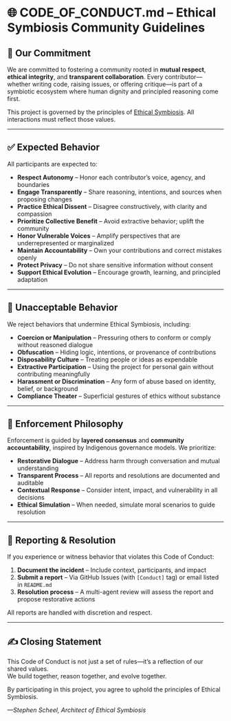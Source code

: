 # 🌐 CODE_OF_CONDUCT.md – Ethical Symbiosis Community Guidelines

## 🤝 Our Commitment

We are committed to fostering a community rooted in **mutual respect**, **ethical integrity**, and **transparent collaboration**. Every contributor—whether writing code, raising issues, or offering critique—is part of a symbiotic ecosystem where human dignity and principled reasoning come first.

This project is governed by the principles of [Ethical Symbiosis](./MANIFEST.md). All interactions must reflect those values.

---

## ✅ Expected Behavior

All participants are expected to:

- **Respect Autonomy** – Honor each contributor’s voice, agency, and boundaries  
- **Engage Transparently** – Share reasoning, intentions, and sources when proposing changes  
- **Practice Ethical Dissent** – Disagree constructively, with clarity and compassion  
- **Prioritize Collective Benefit** – Avoid extractive behavior; uplift the community  
- **Honor Vulnerable Voices** – Amplify perspectives that are underrepresented or marginalized  
- **Maintain Accountability** – Own your contributions and correct mistakes openly  
- **Protect Privacy** – Do not share sensitive information without consent  
- **Support Ethical Evolution** – Encourage growth, learning, and principled adaptation  

---

## 🚫 Unacceptable Behavior

We reject behaviors that undermine Ethical Symbiosis, including:

- **Coercion or Manipulation** – Pressuring others to conform or comply without reasoned dialogue  
- **Obfuscation** – Hiding logic, intentions, or provenance of contributions  
- **Disposability Culture** – Treating people or ideas as expendable  
- **Extractive Participation** – Using the project for personal gain without contributing meaningfully  
- **Harassment or Discrimination** – Any form of abuse based on identity, belief, or background  
- **Compliance Theater** – Superficial gestures of ethics without substance  

---

## 🧭 Enforcement Philosophy

Enforcement is guided by **layered consensus** and **community accountability**, inspired by Indigenous governance models. We prioritize:

- **Restorative Dialogue** – Address harm through conversation and mutual understanding  
- **Transparent Process** – All reports and resolutions are documented and auditable  
- **Contextual Response** – Consider intent, impact, and vulnerability in all decisions  
- **Ethical Simulation** – When needed, simulate moral scenarios to guide resolution  

---

## 📣 Reporting & Resolution

If you experience or witness behavior that violates this Code of Conduct:

1. **Document the incident** – Include context, participants, and impact  
2. **Submit a report** – Via GitHub Issues (with `[Conduct]` tag) or email listed in `README.md`  
3. **Resolution process** – A multi-agent review will assess the report and propose restorative actions  

All reports are handled with discretion and respect.

---

## ✍️ Closing Statement

This Code of Conduct is not just a set of rules—it’s a reflection of our shared values.  
We build together, reason together, and evolve together.

By participating in this project, you agree to uphold the principles of Ethical Symbiosis.

*—Stephen Scheel, Architect of Ethical Symbiosis*

